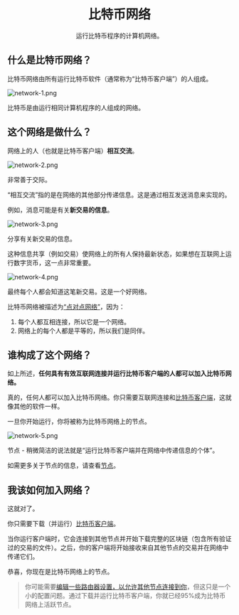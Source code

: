 # <center>比特币网络</center>
<center>运行比特币程序的计算机网络。</center>

## 什么是比特币网络？

比特币网络由所有运行比特币软件（通常称为“比特币客户端”）的人组成。

![network-1.png](img/network-1.png)  

比特币是由运行相同计算机程序的人组成的网络。

## 这个网络是做什么？
网络上的人（也就是比特币客户端）**相互交流**。  

![network-2.png](img/network-2.png)  

非常善于交际。

“相互交流”指的是在网络的其他部分传递信息。这是通过相互发送消息来实现的。

例如，消息可能是有关**新交易的信息**。  

![network-3.png](img/network-3.png)  

分享有关新交易的信息。

这种信息共享（例如交易）使网络上的所有人保持最新状态，如果想在互联网上运行数字货币，这一点非常重要。

![network-4.png](img/network-4.png)  

最终每个人都会知道这笔新交易。这是一个好网络。

比特币网络被描述为[“点对点网络”](https://en.wikipedia.org/wiki/Peer-to-peer)，因为：

1. 每个人都互相连接，所以它是一个网络。
2. 网络上的每个人都是平等的，所以我们是同伴。

## 谁构成了这个网络？
如上所述，**任何具有有效互联网连接并运行比特币客户端的人都可以加入比特币网络。**

真的，任何人都可以加入比特币网络。你只需要互联网连接和[比特币客户端](https://bitcoin.org/en/download)，这就像其他的软件一样。

一旦你开始运行，你将被称为比特币网络上的节点。  

![network-5.png](img/network-5.png)  

节点 - 稍微简洁的说法就是“运行比特币客户端并在网络中传递信息的个体”。

如需更多关于节点的信息，请查看[节点](../1.Network/Nodes/Nodes.md)。

## 我该如何加入网络？
这就对了。

你只需要下载（并运行）[比特币客户端](https://bitcoin.org/en/download)。

当你运行客户端时，它会连接到其他节点并开始下载完整的区块链（包含所有验证过的交易的文件）。之后，你的客户端将开始接收来自其他节点的交易并在网络中传递它们。

恭喜，你现在是比特币网络上的节点。

>你可能需要[编辑一些路由器设置，以允许其他节点连接到你](https://bitcoin.org/en/full-node#gui-peer-info)，但这只是一个小的配置问题。通过下载并运行比特币客户端，你就已经95%成为比特币网络上活跃节点。